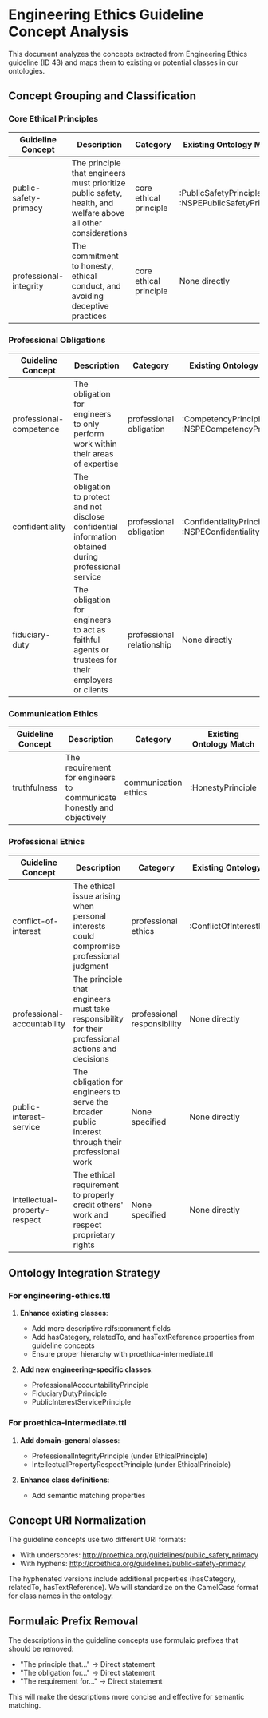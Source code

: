 # Engineering Ethics Guideline Concept Analysis

This document analyzes the concepts extracted from Engineering Ethics guideline (ID 43) and maps them to existing or potential classes in our ontologies.

## Concept Grouping and Classification

### Core Ethical Principles

| Guideline Concept | Description | Category | Existing Ontology Match | Domain | Notes |
|-------------------|-------------|----------|-------------------------|--------|-------|
| public-safety-primacy | The principle that engineers must prioritize public safety, health, and welfare above all other considerations | core ethical principle | :PublicSafetyPrinciple, :NSPEPublicSafetyPrinciple | Engineering-specific | This is a fundamental principle in engineering ethics |
| professional-integrity | The commitment to honesty, ethical conduct, and avoiding deceptive practices | core ethical principle | None directly | Domain-general | This could be a proethica-intermediate class |

### Professional Obligations

| Guideline Concept | Description | Category | Existing Ontology Match | Domain | Notes |
|-------------------|-------------|----------|-------------------------|--------|-------|
| professional-competence | The obligation for engineers to only perform work within their areas of expertise | professional obligation | :CompetencyPrinciple, :NSPECompetencyPrinciple | Engineering-specific | Already exists in engineering-ethics |
| confidentiality | The obligation to protect and not disclose confidential information obtained during professional service | professional obligation | :ConfidentialityPrinciple, :NSPEConfidentialityPrinciple | Engineering-specific | Already exists in engineering-ethics |
| fiduciary-duty | The obligation for engineers to act as faithful agents or trustees for their employers or clients | professional relationship | None directly | Engineering-specific | New concept for engineering-ethics |

### Communication Ethics

| Guideline Concept | Description | Category | Existing Ontology Match | Domain | Notes |
|-------------------|-------------|----------|-------------------------|--------|-------|
| truthfulness | The requirement for engineers to communicate honestly and objectively | communication ethics | :HonestyPrinciple | Domain-general | Could enhance proethica-intermediate |

### Professional Ethics

| Guideline Concept | Description | Category | Existing Ontology Match | Domain | Notes |
|-------------------|-------------|----------|-------------------------|--------|-------|
| conflict-of-interest | The ethical issue arising when personal interests could compromise professional judgment | professional ethics | :ConflictOfInterestDilemma | Engineering-specific | Similar concept exists but needs enhancement |
| professional-accountability | The principle that engineers must take responsibility for their professional actions and decisions | professional responsibility | None directly | Engineering-specific | New concept for engineering-ethics |
| public-interest-service | The obligation for engineers to serve the broader public interest through their professional work | None specified | None directly | Engineering-specific | New concept for engineering-ethics |
| intellectual-property-respect | The ethical requirement to properly credit others' work and respect proprietary rights | None specified | None directly | Domain-general | Could be added to proethica-intermediate |

## Ontology Integration Strategy

### For engineering-ethics.ttl

1. **Enhance existing classes**:
   - Add more descriptive rdfs:comment fields
   - Add hasCategory, relatedTo, and hasTextReference properties from guideline concepts
   - Ensure proper hierarchy with proethica-intermediate.ttl

2. **Add new engineering-specific classes**:
   - ProfessionalAccountabilityPrinciple
   - FiduciaryDutyPrinciple
   - PublicInterestServicePrinciple

### For proethica-intermediate.ttl

1. **Add domain-general classes**:
   - ProfessionalIntegrityPrinciple (under EthicalPrinciple)
   - IntellectualPropertyRespectPrinciple (under EthicalPrinciple)

2. **Enhance class definitions**:
   - Add semantic matching properties

## Concept URI Normalization

The guideline concepts use two different URI formats:
- With underscores: http://proethica.org/guidelines/public_safety_primacy
- With hyphens: http://proethica.org/guidelines/public-safety-primacy

The hyphenated versions include additional properties (hasCategory, relatedTo, hasTextReference). We will standardize on the CamelCase format for class names in the ontology.

## Formulaic Prefix Removal

The descriptions in the guideline concepts use formulaic prefixes that should be removed:
- "The principle that..." → Direct statement
- "The obligation for..." → Direct statement
- "The requirement for..." → Direct statement

This will make the descriptions more concise and effective for semantic matching.
